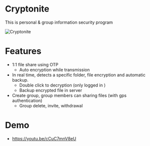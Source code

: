 # Cryptonite
This is personal & group information security program

![Cryptonite](https://www.dropbox.com/s/yrbielxctzxhapy/no-title.png?raw=1)

# Features
  - 1:1 file share using OTP
    - Auto encryption while transmission
  - In real time, detects a specific folder, file encryption and automatic backup.
    - Double click to decryption (only logged in )
    - Backup encrypted file in server 
  - Create group, group members can sharing files (with gps authentication)
    - Group delete, invite, withdrawal

# Demo
  - https://youtu.be/cCuC7mnV8eU
